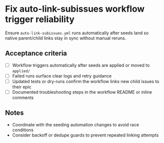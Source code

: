 <!--
title: Fix auto-link-subissues workflow trigger reliability
labels: ["ci","github-admin"]
assignees: []
uid: ghwf-upgrade-autolink
parent_uid: ghwf-upgrade-epic
type: Bug
status: Draft
priority: P1
area: ci
series: "Throughput"
story_points: 5
step: 2
-->

# Fix auto-link-subissues workflow trigger reliability

Ensure `auto-link-subissues.yml` runs automatically after seeds land so native parent/child links stay in sync without manual reruns.

## Acceptance criteria
- [ ] Workflow triggers automatically after seeds are applied or moved to `applied/`
- [ ] Failed runs surface clear logs and retry guidance
- [ ] Updated tests or dry-runs confirm the workflow links new child issues to their epic
- [ ] Documented troubleshooting steps in the workflow README or inline comments

## Notes
- Coordinate with the seeding automation changes to avoid race conditions
- Consider backoff or dedupe guards to prevent repeated linking attempts

